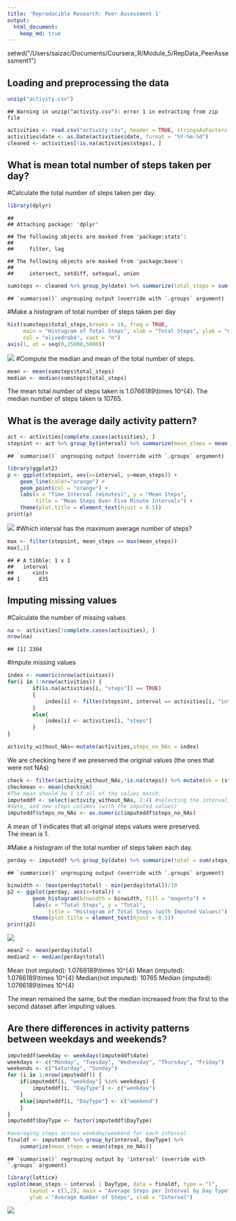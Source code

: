 ```yaml
---
title: 'Reproducible Research: Peer Assessment 1'
output:
  html_document:
    keep_md: true
---
```

setwd("/Users/saizac/Documents/Coursera_R/Module_5/RepData_PeerAssessment1")

## Loading and preprocessing the data

```r
unzip("activity.csv")
```

```
## Warning in unzip("activity.csv"): error 1 in extracting from zip file
```

```r
activities <- read.csv("activity.csv", header = TRUE, stringsAsFactors = FALSE)
activities$date <- as.Date(activities$date, format = "%Y-%m-%d")
cleaned <- activities[!is.na(activities$steps), ]
```
## What is mean total number of steps taken per day?
#Calculate the total number of steps taken per day.

```r
library(dplyr)
```

```
## 
## Attaching package: 'dplyr'
```

```
## The following objects are masked from 'package:stats':
## 
##     filter, lag
```

```
## The following objects are masked from 'package:base':
## 
##     intersect, setdiff, setequal, union
```

```r
sumsteps <- cleaned %>% group_by(date) %>% summarize(total_steps = sum(steps))
```

```
## `summarise()` ungrouping output (override with `.groups` argument)
```
#Make a histogram of total number of steps taken per day

```r
hist(sumsteps$total_steps,breaks = 10, freq = TRUE,
     main = "Histogram of Total Steps", xlab = "Total Steps", ylab = "Count",
     col = "olivedrab4", xaxt = "n")
axis(1, at = seq(0,25000,5000))
```

![](figures/histogram-1.png)<!-- -->
#Compute the median and mean of the total number of steps.

```r
mean <- mean(sumsteps$total_steps)
median <- median(sumsteps$total_steps)
```
The mean total number of steps taken is 1.0766189\times 10^{4}.  The median number of steps
taken is 10765. 

## What is the average daily activity pattern?

```r
act <- activities[complete.cases(activities), ]
stepsint <- act %>% group_by(interval) %>% summarize(mean_steps = mean(steps, na.rm = TRUE))
```

```
## `summarise()` ungrouping output (override with `.groups` argument)
```

```r
library(ggplot2)
p <- ggplot(stepsint, aes(x=interval, y=mean_steps)) +
    geom_line(color="orange") + 
    geom_point(col = "orange") +
    labs(x = "Time Interval (minutes)", y = "Mean Steps",
         title = "Mean Steps Over Five Minute Intervals") +
    theme(plot.title = element_text(hjust = 0.5))
print(p)
```

![](figures/stepsperinterval-1.png)<!-- -->
#Which interval has the maximum average number of steps?

```r
max <- filter(stepsint, mean_steps == max(mean_steps))
max[,1]
```

```
## # A tibble: 1 x 1
##   interval
##      <int>
## 1      835
```

## Imputing missing values
#Calculate the number of missing values

```r
na <- activities[!complete.cases(activities), ]
nrow(na)
```

```
## [1] 2304
```
#Impute missing values

```r
index <- numeric(nrow(activities))
for(i in 1:nrow(activities)) {
        if(is.na(activities[i, "steps"]) == TRUE)
        {
            index[i] <- filter(stepsint, interval == activities[i, "interval"]) %>% select(mean_steps)
        }
        else{
            index[i] <- activities[i, "steps"]
        }
}

activity_without_NAs<-mutate(activities,steps_no_NAs = index)
```
We are checking here if we preserved the original values (the ones that were not NAs)

```r
check <- filter(activity_without_NAs,!is.na(steps)) %>% mutate(ok = (steps==steps_no_NAs))
checkmean <- mean(check$ok)
#The mean should be 1 if all of the values match.
imputeddf <- select(activity_without_NAs, 2:4) #selecting the interval,
#date, and new steps columns (with the imputed values)
imputeddf$steps_no_NAs <- as.numeric(imputeddf$steps_no_NAs)
```
A mean of 1 indicates that all original steps values were preserved.  
The mean is 1.

#Make a histogram of the total number of steps taken each day.

```r
perday <- imputeddf %>% group_by(date) %>% summarize(total = sum(steps_no_NAs))
```

```
## `summarise()` ungrouping output (override with `.groups` argument)
```

```r
binwidth <- (max(perday$total) - min(perday$total))/10
p2 <- ggplot(perday, aes(x=total)) +
        geom_histogram(binwidth = binwidth, fill = "magenta") +
        labs(x = "Total Steps", y = "Total", 
             title = "Histogram of Total Steps (with Imputed Values)") +
        theme(plot.title = element_text(hjust = 0.5))
print(p2)
```

![](figures/histogram2-1.png)<!-- -->

```r
mean2 <- mean(perday$total)
median2 <- median(perday$total)
```
Mean (not imputed): 1.0766189\times 10^{4}
Mean (imputed): 1.0766189\times 10^{4}
Median(not imputed): 10765
Median (imputed): 1.0766189\times 10^{4}

The mean remained the same, but the median increased from the first to the
second dataset after imputing values.

## Are there differences in activity patterns between weekdays and weekends?

```r
imputeddf$weekday <- weekdays(imputeddf$date)
weekdays <- c("Monday", "Tuesday", "Wednesday", "Thursday", "Friday")
weekends <- c("Saturday", "Sunday")
for (i in 1:nrow(imputeddf)) {
    if(imputeddf[i, "weekday"] %in% weekdays) {
        imputeddf[i, "DayType"] <- c("weekday")
    }
    else{imputeddf[i, "DayType"] <- c("weekend")
    }
}
imputeddf$DayType <- factor(imputeddf$DayType)
```


```r
#averaging steps across weekday/weekend for each interval
finaldf <- imputeddf %>% group_by(interval, DayType) %>% 
    summarize(mean_steps = mean(steps_no_NAs))
```

```
## `summarise()` regrouping output by 'interval' (override with `.groups` argument)
```

```r
library(lattice)
xyplot(mean_steps ~ interval | DayType, data = finaldf, type = "l", 
       layout = c(1,2), main = "Average Steps per Interval by Day Type",
       ylab = "Average Number of Steps", xlab = "Interval")
```

![](figures/panelplot-1.png)<!-- -->
